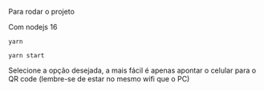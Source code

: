 Para rodar o projeto

Com nodejs 16
```
yarn
```

```
yarn start
```

Selecione a opção desejada, a mais fácil é apenas apontar o celular para o QR code (lembre-se de estar no mesmo wifi que o PC)
